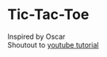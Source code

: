 # Tic-Tac-Toe
Inspired by Oscar  
Shoutout to [youtube tutorial](https://www.youtube.com/watch?app=desktop&v=LpSvzaPsnVI)
